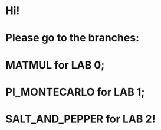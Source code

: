 # Hi!
# Please go to the branches:
# MATMUL for LAB 0;
# PI_MONTECARLO for LAB 1;
# SALT_AND_PEPPER for LAB 2!

